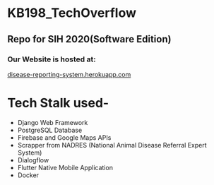 # KB198_TechOverflow
## Repo for SIH 2020(Software Edition)

### Our Website is hosted at:
[disease-reporting-system.herokuapp.com](https://disease-reporting-system.herokuapp.com)

# Tech Stalk used-
* Django Web Framework
* PostgreSQL Database
* Firebase and Google Maps APIs
* Scrapper from NADRES (National Animal Disease Referral Expert System)
* Dialogflow
* Flutter Native Mobile Application
* Docker
